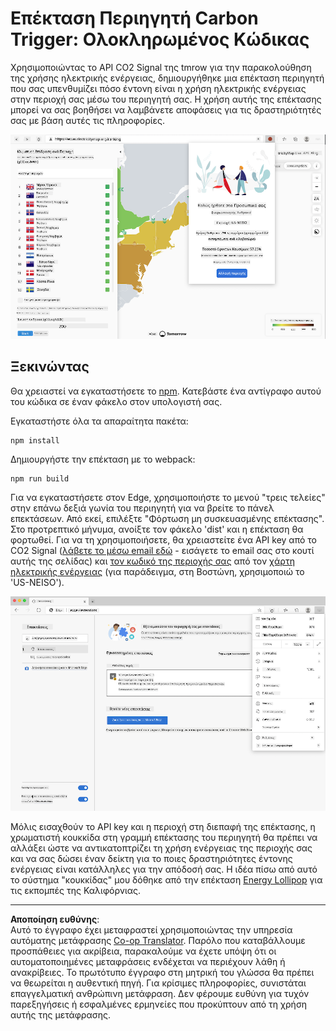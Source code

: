 <!--
CO_OP_TRANSLATOR_METADATA:
{
  "original_hash": "dd58ae1b7707034f055718c1b68bc8de",
  "translation_date": "2025-08-26T22:47:41+00:00",
  "source_file": "5-browser-extension/solution/translation/README.hi.md",
  "language_code": "el"
}
-->
# Επέκταση Περιηγητή Carbon Trigger: Ολοκληρωμένος Κώδικας

Χρησιμοποιώντας το API CO2 Signal της tmrow για την παρακολούθηση της χρήσης ηλεκτρικής ενέργειας, δημιουργήθηκε μια επέκταση περιηγητή που σας υπενθυμίζει πόσο έντονη είναι η χρήση ηλεκτρικής ενέργειας στην περιοχή σας μέσω του περιηγητή σας. Η χρήση αυτής της επέκτασης μπορεί να σας βοηθήσει να λαμβάνετε αποφάσεις για τις δραστηριότητές σας με βάση αυτές τις πληροφορίες.

![Στιγμιότυπο Επέκτασης](../../../../../translated_images/extension-screenshot.0e7f5bfa110e92e3875e1bc9405edd45a3d2e02963e48900adb91926a62a5807.el.png)

## Ξεκινώντας

Θα χρειαστεί να εγκαταστήσετε το [npm](https://npmjs.com). Κατεβάστε ένα αντίγραφο αυτού του κώδικα σε έναν φάκελο στον υπολογιστή σας.

Εγκαταστήστε όλα τα απαραίτητα πακέτα:

```
npm install
```

Δημιουργήστε την επέκταση με το webpack:

```
npm run build
```

Για να εγκαταστήσετε στον Edge, χρησιμοποιήστε το μενού "τρεις τελείες" στην επάνω δεξιά γωνία του περιηγητή για να βρείτε το πάνελ επεκτάσεων. Από εκεί, επιλέξτε "Φόρτωση μη συσκευασμένης επέκτασης". Στο προτρεπτικό μήνυμα, ανοίξτε τον φάκελο 'dist' και η επέκταση θα φορτωθεί. Για να τη χρησιμοποιήσετε, θα χρειαστείτε ένα API key από το CO2 Signal ([λάβετε το μέσω email εδώ](https://www.co2signal.com/) - εισάγετε το email σας στο κουτί αυτής της σελίδας) και [τον κωδικό της περιοχής σας](http://api.electricitymap.org/v3/zones) από τον [χάρτη ηλεκτρικής ενέργειας](https://www.electricitymap.org/map) (για παράδειγμα, στη Βοστώνη, χρησιμοποιώ το 'US-NEISO').

![Εγκατάσταση](../../../../../translated_images/install-on-edge.78634f02842c48283726c531998679a6f03a45556b2ee99d8ff231fe41446324.el.png)

Μόλις εισαχθούν το API key και η περιοχή στη διεπαφή της επέκτασης, η χρωματιστή κουκκίδα στη γραμμή επέκτασης του περιηγητή θα πρέπει να αλλάξει ώστε να αντικατοπτρίζει τη χρήση ενέργειας της περιοχής σας και να σας δώσει έναν δείκτη για το ποιες δραστηριότητες έντονης ενέργειας είναι κατάλληλες για την απόδοσή σας. Η ιδέα πίσω από αυτό το σύστημα "κουκκίδας" μου δόθηκε από την επέκταση [Energy Lollipop](https://energylollipop.com/) για τις εκπομπές της Καλιφόρνιας.

---

**Αποποίηση ευθύνης**:  
Αυτό το έγγραφο έχει μεταφραστεί χρησιμοποιώντας την υπηρεσία αυτόματης μετάφρασης [Co-op Translator](https://github.com/Azure/co-op-translator). Παρόλο που καταβάλλουμε προσπάθειες για ακρίβεια, παρακαλούμε να έχετε υπόψη ότι οι αυτοματοποιημένες μεταφράσεις ενδέχεται να περιέχουν λάθη ή ανακρίβειες. Το πρωτότυπο έγγραφο στη μητρική του γλώσσα θα πρέπει να θεωρείται η αυθεντική πηγή. Για κρίσιμες πληροφορίες, συνιστάται επαγγελματική ανθρώπινη μετάφραση. Δεν φέρουμε ευθύνη για τυχόν παρεξηγήσεις ή εσφαλμένες ερμηνείες που προκύπτουν από τη χρήση αυτής της μετάφρασης.